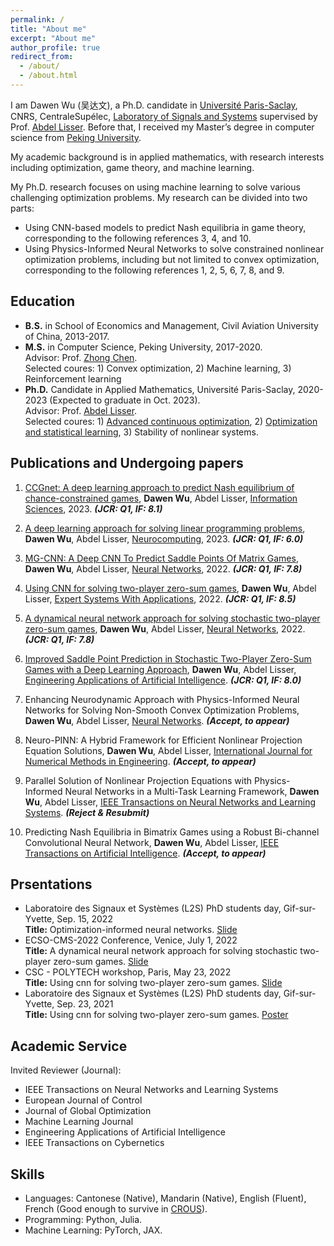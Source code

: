 ```yaml
---
permalink: /
title: "About me"
excerpt: "About me"
author_profile: true
redirect_from: 
  - /about/
  - /about.html
---
```


I am Dawen Wu (吴达文), a Ph.D. candidate in [Université Paris-Saclay](https://www.universite-paris-saclay.fr/), CNRS, CentraleSupélec, [Laboratory of
Signals and Systems](https://l2s.centralesupelec.fr/en/) supervised by Prof. [Abdel Lisser](https://l2s.centralesupelec.fr/u/lisser-abdel/). Before that, I received my Master’s degree in computer science from [Peking University](https://english.pku.edu.cn/). 

My academic background is in applied mathematics, with research interests including optimization, game theory, and machine learning.

My Ph.D. research focuses on using machine learning to solve various challenging optimization problems. My research can be divided into two parts:

* Using CNN-based models to predict Nash equilibria in game theory, corresponding to the following references 3, 4, and 10.
* Using Physics-Informed Neural Networks to solve constrained nonlinear optimization problems, including but not limited to convex optimization, corresponding to the following references 1, 2, 5, 6, 7, 8, and 9.

## Education
* **B.S.** in School of Economics and Management, Civil Aviation University of China, 2013-2017.
* **M.S.** in Computer Science, Peking University, 2017-2020.  
            Advisor: Prof. [Zhong Chen](https://infosec.pku.edu.cn/zsxx/bszs/index.htm).   
            Selected coures: 1) Convex optimization, 2) Machine learning, 3) Reinforcement learning    
* **Ph.D.** Candidate in Applied Mathematics, Université Paris-Saclay, 2020-2023 (Expected to graduate in Oct. 2023).  
            Advisor: Prof. [Abdel Lisser](https://l2s.centralesupelec.fr/u/lisser-abdel/).  
            Selected coures: 1) [Advanced continuous optimization](https://who.rocq.inria.fr/Jean-Charles.Gilbert/ipp/optim.html), 2) [Optimization and statistical learning](https://www.di.ens.fr/~fbach/orsay2021.html), 3) Stability of nonlinear systems.

## Publications and Undergoing papers
1. [CCGnet: A deep learning approach to predict Nash equilibrium of chance-constrained games](https://www.sciencedirect.com/science/article/abs/pii/S0020025523000646), **Dawen Wu**, Abdel Lisser, <ins>Information Sciences</ins>, 2023. **_(JCR: Q1, IF: 8.1)_**

2. [A deep learning approach for solving linear programming problems](https://www.sciencedirect.com/science/article/abs/pii/S0925231222014412), **Dawen Wu**, Abdel Lisser, <ins>Neurocomputing</ins>, 2023. **_(JCR: Q1, IF: 6.0)_**
 
3. [MG-CNN: A Deep CNN To Predict Saddle Points Of Matrix Games](https://www.sciencedirect.com/science/article/abs/pii/S0893608022003586), **Dawen Wu**, Abdel Lisser, <ins>Neural Networks</ins>, 2022. **_(JCR: Q1, IF: 7.8)_**

4. [Using CNN for solving two-player zero-sum games](https://www.sciencedirect.com/science/article/abs/pii/S0957417422008648), **Dawen Wu**, Abdel Lisser, <ins>Expert Systems With Applications</ins>, 2022. **_(JCR: Q1, IF: 8.5)_**
 
5. [A dynamical neural network approach for solving stochastic two-player zero-sum games](https://www.sciencedirect.com/science/article/abs/pii/S0893608022001381), **Dawen Wu**, Abdel Lisser, <ins>Neural Networks</ins>, 2022. **_(JCR: Q1, IF: 7.8)_**

6. [Improved Saddle Point Prediction in Stochastic Two-Player Zero-Sum Games with a Deep Learning Approach](https://www.sciencedirect.com/science/article/abs/pii/S0952197623008485), **Dawen Wu**, Abdel Lisser, <ins>Engineering Applications of Artificial Intelligence</ins>. **_(JCR: Q1, IF: 8.0)_**

7. Enhancing Neurodynamic Approach with Physics-Informed Neural Networks for Solving Non-Smooth Convex Optimization Problems, **Dawen Wu**, Abdel Lisser, <ins>Neural Networks</ins>. **_(Accept, to appear)_**
 
8. Neuro-PINN: A Hybrid Framework for Efficient Nonlinear Projection Equation Solutions, **Dawen Wu**, Abdel Lisser, <ins>International Journal for Numerical Methods in Engineering</ins>. **_(Accept, to appear)_**

9. Parallel Solution of Nonlinear Projection Equations with Physics-Informed Neural Networks in a Multi-Task Learning Framework, **Dawen Wu**, Abdel Lisser, <ins>IEEE Transactions on Neural Networks and Learning Systems</ins>. **_(Reject & Resubmit)_**

10. Predicting Nash Equilibria in Bimatrix Games using a Robust Bi-channel Convolutional Neural Network, **Dawen Wu**, Abdel Lisser, <ins>IEEE Transactions on Artificial Intelligence</ins>. **_(Accept, to appear)_**

## Prsentations
* Laboratoire des Signaux et Systèmes (L2S) PhD students day, Gif-sur-Yvette, Sep. 15, 2022  
**Title:** Optimization-informed neural networks. [Slide](http://wuwudawen.github.io/files/slide4.pdf)
* ECSO-CMS-2022 Conference, Venice, July 1, 2022  
**Title:** A dynamical neural network approach for solving stochastic two-player zero-sum games. [Slide](http://wuwudawen.github.io/files/slide3.pdf)
* CSC - POLYTECH workshop, Paris, May 23, 2022  
**Title:**  Using cnn for solving two-player zero-sum games. [Slide](http://wuwudawen.github.io/files/slide2.pdf)
* Laboratoire des Signaux et Systèmes (L2S) PhD students day, Gif-sur-Yvette, Sep. 23, 2021  
**Title:**  Using cnn for solving two-player zero-sum games. [Poster](http://wuwudawen.github.io/files/poster1.pdf)

## Academic Service
<!-- * Invited Reviewer (Conference): IJCAI -->
Invited Reviewer (Journal): 
  * IEEE Transactions on Neural Networks and Learning Systems
  * European Journal of Control
  * Journal of Global Optimization
  * Machine Learning Journal
  * Engineering Applications of Artificial Intelligence
  * IEEE Transactions on Cybernetics

## Skills

* Languages: Cantonese (Native), Mandarin (Native), English (Fluent), French (Good enough to survive in [CROUS](https://www.crous-versailles.fr/restaurant/ru-centralesupelec-breguet/)).
* Programming: Python, Julia.
* Machine Learning: PyTorch, JAX.
